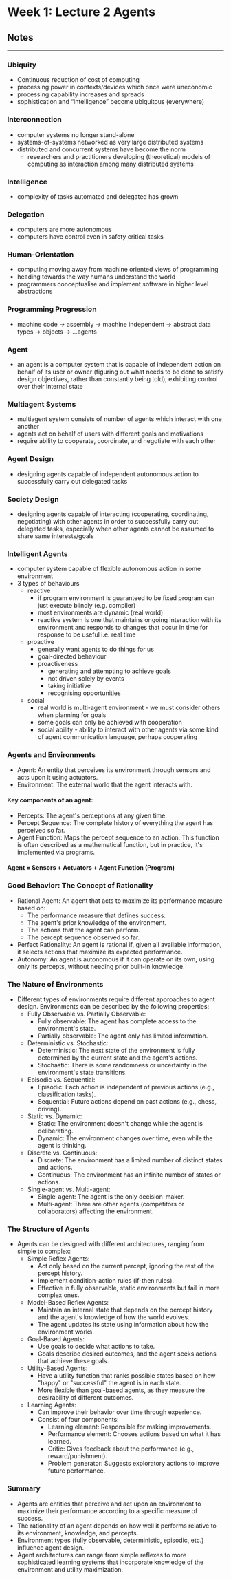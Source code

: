 # Week 1: Lecture 2 Agents

## Notes

---

### Ubiquity

- Continuous reduction of cost of computing
- processing power in contexts/devices which once were uneconomic
- processing capability increases and spreads
- sophistication and “intelligence” become ubiquitous (everywhere)

### Interconnection

- computer systems no longer stand-alone
- systems-of-systems networked as very large distributed systems
- distributed and concurrent systems have become the norm
    - researchers and practitioners developing (theoretical) models of computing as interaction among many distributed systems

### Intelligence

- complexity of tasks automated and delegated has grown

### Delegation

- computers are more autonomous
- computers have control even in safety critical tasks

### Human-Orientation

- computing moving away from machine oriented views of programming
- heading towards the way humans understand the world
- programmers conceptualise and implement software in higher level abstractions

### Programming Progression

- machine code → assembly → machine independent → abstract data types → objects → …agents

### Agent

- an agent is a computer system that is capable of independent action on behalf of its user or owner (figuring out what needs to be done to satisfy design objectives, rather than constantly being told), exhibiting control over their internal state

### Multiagent Systems

- multiagent system consists of number of agents which interact with one another
- agents act on behalf of users with different goals and motivations
- require ability to cooperate, coordinate, and negotiate with each other

### Agent Design

- designing agents capable of independent autonomous action to successfully carry out delegated tasks

### Society Design

- designing agents capable of interacting (cooperating, coordinating, negotiating) with other agents in order to successfully carry out delegated tasks, especially when other agents cannot be assumed to share same interests/goals

### Intelligent Agents

- computer system capable of flexible autonomous action in some environment
- 3 types of behaviours
    - reactive
        - if program environment is guaranteed to be fixed program can just execute blindly (e.g. compiler)
        - most environments are dynamic (real world)
        - reactive system is one that maintains ongoing interaction with its environment and responds to changes that occur in time for response to be useful i.e. real time
    - proactive
        - generally want agents to do things for us
        - goal-directed behaviour
        - proactiveness
            - generating and attempting to achieve goals
            - not driven solely by events
            - taking initiative
            - recognising opportunities
    - social
      - real world is multi-agent environment - we must consider others when planning for goals
      - some goals can only be achieved with cooperation
      - social ability - ability to interact with other agents via some kind of agent communication language, perhaps cooperating

### Agents and Environments
- Agent: An entity that perceives its environment through sensors and acts upon it using actuators.
- Environment: The external world that the agent interacts with.

#### Key components of an agent:
- Percepts: The agent's perceptions at any given time.
- Percept Sequence: The complete history of everything the agent has perceived so far.
- Agent Function: Maps the percept sequence to an action. This function is often described as a mathematical function, but in practice, it's implemented via programs.

#### Agent = Sensors + Actuators + Agent Function (Program)
### Good Behavior: The Concept of Rationality
- Rational Agent: An agent that acts to maximize its performance measure based on:
  - The performance measure that defines success.
  - The agent's prior knowledge of the environment.
  - The actions that the agent can perform.
  - The percept sequence observed so far.
- Perfect Rationality: An agent is rational if, given all available information, it selects actions that maximize its expected performance.
- Autonomy: An agent is autonomous if it can operate on its own, using only its percepts, without needing prior built-in knowledge.

### The Nature of Environments
- Different types of environments require different approaches to agent design. Environments can be described by the following properties:
  - Fully Observable vs. Partially Observable:
    - Fully observable: The agent has complete access to the environment's state.
    - Partially observable: The agent only has limited information.
  - Deterministic vs. Stochastic:
    - Deterministic: The next state of the environment is fully determined by the current state and the agent's actions.
    - Stochastic: There is some randomness or uncertainty in the environment's state transitions.
  - Episodic vs. Sequential:
    - Episodic: Each action is independent of previous actions (e.g., classification tasks).
    - Sequential: Future actions depend on past actions (e.g., chess, driving).
  - Static vs. Dynamic:
    - Static: The environment doesn't change while the agent is deliberating.
    - Dynamic: The environment changes over time, even while the agent is thinking.
  - Discrete vs. Continuous:
    - Discrete: The environment has a limited number of distinct states and actions.
    - Continuous: The environment has an infinite number of states or actions.
  - Single-agent vs. Multi-agent:
    - Single-agent: The agent is the only decision-maker.
    - Multi-agent: There are other agents (competitors or collaborators) affecting the environment.

### The Structure of Agents
- Agents can be designed with different architectures, ranging from simple to complex:
  - Simple Reflex Agents:
    - Act only based on the current percept, ignoring the rest of the percept history.
    - Implement condition-action rules (if-then rules).
    - Effective in fully observable, static environments but fail in more complex ones.
  - Model-Based Reflex Agents:
    - Maintain an internal state that depends on the percept history and the agent's knowledge of how the world evolves.
    - The agent updates its state using information about how the environment works.
  - Goal-Based Agents:
    - Use goals to decide what actions to take.
    - Goals describe desired outcomes, and the agent seeks actions that achieve these goals.
  - Utility-Based Agents:
    - Have a utility function that ranks possible states based on how "happy" or "successful" the agent is in each state.
    - More flexible than goal-based agents, as they measure the desirability of different outcomes.
  - Learning Agents:
    - Can improve their behavior over time through experience.
    - Consist of four components:
      - Learning element: Responsible for making improvements.
      - Performance element: Chooses actions based on what it has learned.
      - Critic: Gives feedback about the performance (e.g., reward/punishment).
      - Problem generator: Suggests exploratory actions to improve future performance.
### Summary
- Agents are entities that perceive and act upon an environment to maximize their performance according to a specific measure of success.
- The rationality of an agent depends on how well it performs relative to its environment, knowledge, and percepts.
- Environment types (fully observable, deterministic, episodic, etc.) influence agent design.
- Agent architectures can range from simple reflexes to more sophisticated learning systems that incorporate knowledge of the environment and utility maximization.

